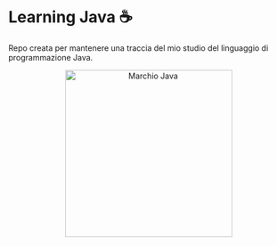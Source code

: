 
# Learning Java ☕ #

Repo creata per mantenere una traccia del mio studio del linguaggio di programmazione Java.

<div align="center">
  <img height="300" width="300" src="https://brandslogos.com/wp-content/uploads/images/java-logo-1.png" alt="Marchio Java"/>
</div>
